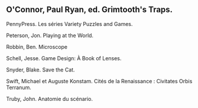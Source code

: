 ## O'Connor, Paul Ryan, ed. Grimtooth's Traps.


PennyPress. Les séries Variety Puzzles and Games.

Peterson, Jon. Playing at the World.

Robbin, Ben. Microscope

Schell, Jesse. Game Design: À Book of Lenses.

Snyder, Blake. Save the Cat.

Swift, Michael et Auguste Konstam. Cités de la
Renaissance : Civitates Orbis Terranum.

Truby, John. Anatomie du scénario.
